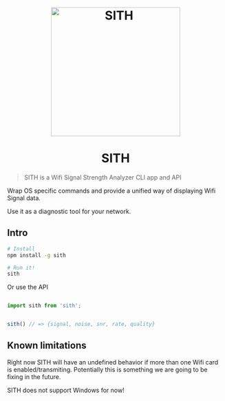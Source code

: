 <h1 align="center">
  <img width="300" src="https://rawgit.com/franleplant/sith-cli/master/sith_logo.png" alt="SITH">
  </br>
  </br>  
  SITH
</h1>

> SITH is a Wifi Signal Strength Analyzer CLI app and API

Wrap OS specific commands and provide a unified way of displaying Wifi Signal data.

Use it as a diagnostic tool for your network.

## Intro

```sh
# Install
npm install -g sith

# Run it!
sith
```


Or use the API

```javascript

import sith from 'sith';


sith() // => {signal, noise, snr, rate, quality}
```


## Known limitations
Right now SITH will have an undefined behavior if more than one Wifi card
is enabled/transmiting. Potentially this is something we are going to be fixing in the future.

SITH does not support Windows for now!




